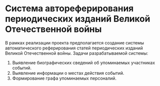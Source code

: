 # Система автореферирования периодических изданий Великой Отечественной войны

В рамках реализации проекта предполагается создание системы автоматического реферирования статей периодических изданий Великой Отечественной войны.
Задачи разрабатываемой системы:
1. Выявление биографических сведений об упоминаемых участниках событий.
2. Выявление информации о местах действия событий.
3. Формирование графа упоминаемых персоналий.

